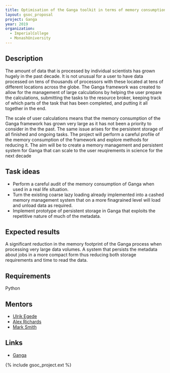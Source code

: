```yaml
---
title: Optimisation of the Ganga toolkit in terms of memory consumption and persistent storage
layout: gsoc_proposal
project: Ganga
year: 2019
organization:
  - ImperialCollege
  - MonashUniversity
---
```


## Description

The amount of data that is processed by individual scientists has grown hugely in the past decade. It is not unusual for a user to have data processed on tens of thousands of processors with these located at tens of different locations across the globe. The Ganga framework was created to allow for the management of large calculations by helping the user prepare the calculations, submitting the tasks to the resource broker, keeping track of which parts of the task that has been completed, and putting it all together in the end.

The scale of user calculations means that the memory consumption of the Ganga framework has grown very large as it has not been a priority to consider in the the past. The same issue arises for the persistent storage of all finished and ongoing tasks. The project will perform a careful profile of the memory consumption of the framework and explore methods for reducing it. The aim will be to create a memory management and persistent system for Ganga that can scale to the user reuqirements in science for the next decade



## Task ideas
 * Perform a careful audit of the memory consumption of Ganga when used in a real life situation.
 * Turn the existing coarse lazy loading already implemented into a cashed memory management system that on a more finagrained level will load and unload data as required.
 * Implement prototype of persistent storage in Ganga that exploits the repetitive nature of much of the metadata.

## Expected results
A significant reduction in the memory footprint of the Ganga process when processing very large data volumes. A system that persists the metadata about jobs in a more compact form thus reducing both storage requirements and time to read the data.

## Requirements
Python

## Mentors 
  * [Ulrik Egede](mailto:ulrik.egede@monash.edu)
  * [Alex Richards](mailto:a.richards@imperial.ac.uk)
  * [Mark Smith](mailto:mark.smith1@imperial.ac.uk)

## Links
  * [Ganga](https://github.com/ganga-devs/ganga)
  

{% include gsoc_project.ext %}
